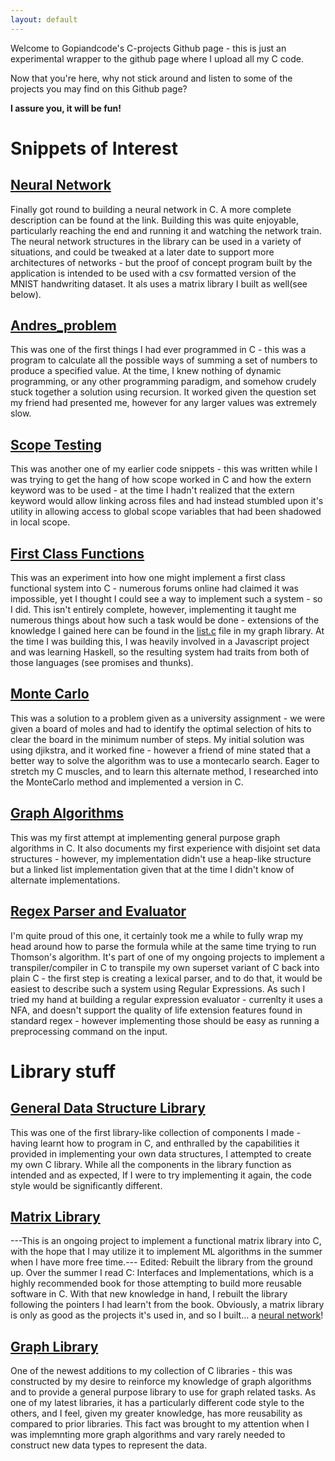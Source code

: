 ```yaml
---
layout: default
---
```


Welcome to Gopiandcode's C-projects Github page - this is just an experimental wrapper to the github page where I upload all my C code.

Now that you're here, why not stick around and listen to some of the projects you may find on this Github page?

**I assure you, it will be fun!**

# Snippets of Interest

## [Neural Network](https://github.com/Gopiandcode/C-Projects/tree/master/MatrixProgram/neural_networks)
Finally got round to building a neural network in C. A more complete description can be found at the link. Building this was quite enjoyable, particularly reaching the end and running it and watching the network train. The neural network structures in the library can be used in a variety of situations, and could be tweaked at a later date to support more architectures of networks - but the proof of concept program built by the application is intended to be used with a csv formatted version of the MNIST handwriting dataset. It als uses a matrix library I built as well(see below).

## [Andres_problem](https://github.com/Gopiandcode/C-Projects/blob/master/Andres%20problem.c)
This was one of the first things I had ever programmed in C - this was a program to calculate all the possible ways of summing a set of numbers to produce a specified value. At the time, I knew nothing of dynamic programming, or any other programming paradigm, and somehow crudely stuck together a solution using recursion. It worked given the question set my friend had presented me, however for any larger values was extremely slow.

## [Scope Testing](https://github.com/Gopiandcode/C-Projects/blob/master/ScopeofVariableTesting.c)
This was another one of my earlier code snippets - this was written while I was trying to get the hang of how scope worked in C and how the extern keyword was to be used - at the time I hadn't realized that the extern keyword would allow linking across files and had instead stumbled upon it's utility in allowing access to global scope variables that had been shadowed in local scope.

## [First Class Functions](https://github.com/Gopiandcode/C-Projects/blob/master/first_class_functions.c)
This was an experiment into how one might implement a first class functional system into C - numerous forums online had claimed it was impossible, yet I thought I could see a way to implement such a system - so I did. This isn't entirely complete, however, implementing it taught me numerous things about how such a task would be done - extensions of the knowledge I gained here can be found in the [list.c](https://github.com/Gopiandcode/C-Projects/blob/master/GraphUtils/list.c) file in my graph library. At the time I was building this, I was heavily involved in a Javascript project and was learning Haskell, so the resulting system had traits from both of those languages (see promises and thunks).

## [Monte Carlo](https://github.com/Gopiandcode/C-Projects/tree/master/MonteCarloStateSearch) 
This was a solution to a problem given as a university assignment - we were given a board of moles and had to identify the optimal selection of hits to clear the board in the minimum number of steps. My initial solution was using djikstra, and it worked fine - however a friend of mine stated that a better way to solve the algorithm was to use a montecarlo search. Eager to stretch my C muscles, and to learn this alternate method, I researched into the MonteCarlo method and implemented a version in C.

## [Graph Algorithms](https://github.com/Gopiandcode/C-Projects/tree/master/GraphAlgorithms)
This was my first attempt at implementing general purpose graph algorithms in C. It also documents my first experience with disjoint set data structures - however, my implementation didn't use a heap-like structure but a linked list implementation given that at the time I didn't know of alternate implementations.

## [Regex Parser and Evaluator](https://github.com/Gopiandcode/C-Projects/tree/master/FiniteAutomata)
I'm quite proud of this one, it certainly took me a while to fully wrap my head around how to parse the formula while at the same time trying to run Thomson's algorithm. It's part of one of my ongoing projects to implement a transpiler/compiler in C to transpile my own superset variant of C back into plain C - the first step is creating a lexical parser, and to do that, it would be easiest to describe such a system using Regular Expressions. As such I tried my hand at building a regular expression evaluator - currenlty it uses a NFA, and doesn't support the quality of life extension features found in standard regex - however implementing those should be easy as running a preprocessing command on the input.

# Library stuff

## [General Data Structure Library](https://github.com/Gopiandcode/C-Projects/tree/master/GopiandCode_C_Library)
This was one of the first library-like collection of components I made - having learnt how to program in C, and enthralled by the capabilities it provided in implementing your own data structures, I attempted to create my own C library. While all the components in the library function as intended and as expected, If I were to try implementing it again, the code style would be significantly different.


## [Matrix Library](https://github.com/Gopiandcode/C-Projects/tree/master/MatrixProgram)
---This is an ongoing project to implement a functional matrix library into C, with the hope that I may utilize it to implement ML algorithms in the summer when I have more free time.---
Edited: Rebuilt the library from the ground up. Over the summer I read C: Interfaces and Implementations, which is a highly recommended book for those attempting to build more reusable software in C. With that new knowledge in hand, I rebuilt the library following the pointers I had learn't from the book. Obviously, a matrix library is only as good as the projects it's used in, and so I built... a [neural network](https://github.com/Gopiandcode/C-Projects/tree/master/MatrixProgram/neural_networks)!


## [Graph Library](https://github.com/Gopiandcode/C-Projects/tree/master/GraphUtils)
One of the newest additions to my collection of C libraries - this was constructed by my desire to reinforce my knowledge of graph algorithms and to provide a general purpose library to use for graph related tasks. As one of my latest libraries, it has a particularly different code style to the others, and I feel, given my greater knowledge, has more reusability as compared to prior libraries. This fact was brought to my attention when I was implemnting more graph algorithms and vary rarely needed to construct new data types to represent the data.


